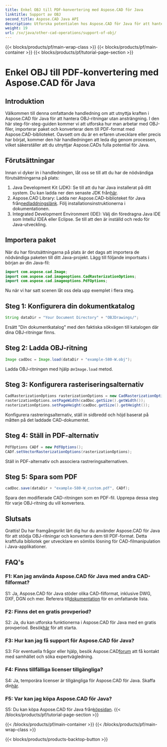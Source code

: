 ```yaml
---
title: Enkel OBJ till PDF-konvertering med Aspose.CAD för Java
linktitle: Support av OBJ
second_title: Aspose.CAD Java API
description: Utforska potentialen hos Aspose.CAD för Java för att hantera OBJ-ritningar sömlöst. Konvertera enkelt till PDF med vår steg-för-steg-guide.
weight: 19
url: /sv/java/other-cad-operations/support-of-obj/
---
```


{{< blocks/products/pf/main-wrap-class >}}
{{< blocks/products/pf/main-container >}}
{{< blocks/products/pf/tutorial-page-section >}}

# Enkel OBJ till PDF-konvertering med Aspose.CAD för Java

## Introduktion

Välkommen till denna omfattande handledning om att utnyttja kraften i Aspose.CAD för Java för att hantera OBJ-ritningar utan ansträngning. I den här steg-för-steg-guiden kommer vi att utforska hur man arbetar med OBJ-filer, importerar paket och konverterar dem till PDF-format med Aspose.CAD-biblioteket. Oavsett om du är en erfaren utvecklare eller precis har börjat, kommer den här handledningen att leda dig genom processen, vilket säkerställer att du utnyttjar Aspose.CADs fulla potential för Java.

## Förutsättningar

Innan vi dyker in i handledningen, låt oss se till att du har de nödvändiga förutsättningarna på plats:
1. Java Development Kit (JDK): Se till att du har Java installerat på ditt system. Du kan ladda ner den senaste JDK från[här](https://www.oracle.com/java/technologies/javase-downloads.html).
2.  Aspose.CAD Library: Ladda ner Aspose.CAD-biblioteket för Java från[nedladdningslänk](https://releases.aspose.com/cad/java/). Följ installationsinstruktionerna i dokumentationen.
3. Integrated Development Environment (IDE): Välj din föredragna Java IDE som IntelliJ IDEA eller Eclipse. Se till att den är inställd och redo för Java-utveckling.

## Importera paket

När du har förutsättningarna på plats är det dags att importera de nödvändiga paketen till ditt Java-projekt. Lägg till följande importsats i början av din Java-fil:

```java
import com.aspose.cad.Image;
import com.aspose.cad.imageoptions.CadRasterizationOptions;
import com.aspose.cad.imageoptions.PdfOptions;
```

Nu när vi har satt scenen låt oss dela upp exemplet i flera steg.

## Steg 1: Konfigurera din dokumentkatalog

```java
String dataDir = "Your Document Directory" + "OBJDrawings/";
```

Ersätt "Din dokumentkatalog" med den faktiska sökvägen till katalogen där dina OBJ-ritningar finns.

## Steg 2: Ladda OBJ-ritning

```java
Image cadDoc = Image.load(dataDir + "example-580-W.obj");
```

 Ladda OBJ-ritningen med hjälp av`Image.load` metod.

## Steg 3: Konfigurera rasteriseringsalternativ

```java
CadRasterizationOptions rasterizationOptions = new CadRasterizationOptions();
rasterizationOptions.setPageWidth(cadDoc.getSize().getWidth());
rasterizationOptions.setPageHeight(cadDoc.getSize().getHeight());
```

Konfigurera rastreringsalternativ, ställ in sidbredd och höjd baserat på måtten på det laddade CAD-dokumentet.

## Steg 4: Ställ in PDF-alternativ

```java
PdfOptions CADf = new PdfOptions();
CADf.setVectorRasterizationOptions(rasterizationOptions);
```

Ställ in PDF-alternativ och associera rastreringsalternativen.

## Steg 5: Spara som PDF

```java
cadDoc.save(dataDir + "example-580-W_custom.pdf", CADf);
```

Spara den modifierade CAD-ritningen som en PDF-fil.
Upprepa dessa steg för varje OBJ-ritning du vill konvertera.

## Slutsats

Grattis! Du har framgångsrikt lärt dig hur du använder Aspose.CAD för Java för att stödja OBJ-ritningar och konvertera dem till PDF-format. Detta kraftfulla bibliotek ger utvecklare en sömlös lösning för CAD-filmanipulation i Java-applikationer.

## FAQ's

### F1: Kan jag använda Aspose.CAD för Java med andra CAD-filformat?

 S1: Ja, Aspose.CAD för Java stöder olika CAD-filformat, inklusive DWG, DXF, DGN och mer. Referera till[dokumentation](https://reference.aspose.com/cad/java/) för en omfattande lista.

### F2: Finns det en gratis provperiod?

S2: Ja, du kan utforska funktionerna i Aspose.CAD för Java med en gratis provperiod. Besök[här](https://releases.aspose.com/) för att starta.

### F3: Hur kan jag få support för Aspose.CAD för Java?

 S3: För eventuella frågor eller hjälp, besök Aspose.CAD[forum](https://forum.aspose.com/c/cad/19) att få kontakt med samhället och söka expertvägledning.

### F4: Finns tillfälliga licenser tillgängliga?

 S4: Ja, temporära licenser är tillgängliga för Aspose.CAD för Java. Skaffa din[här](https://purchase.aspose.com/temporary-license/).

### F5: Var kan jag köpa Aspose.CAD för Java?

S5: Du kan köpa Aspose.CAD för Java från[köpsidan](https://purchase.aspose.com/buy).
{{< /blocks/products/pf/tutorial-page-section >}}

{{< /blocks/products/pf/main-container >}}
{{< /blocks/products/pf/main-wrap-class >}}

{{< blocks/products/products-backtop-button >}}
